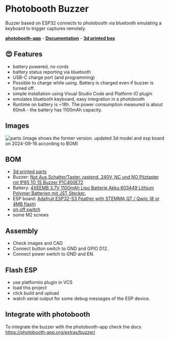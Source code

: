 # Photobooth Buzzer

Buzzer based on ESP32 connects to photobooth via bluetooth emulating a keyboard to trigger captures remotely.

**[photobooth-app](https://github.com/photobooth-app/photobooth-app)** - **[Documentation](https://photobooth-app.org/)** - **[3d printed box](https://photobooth-app.org/photobox3dprint/)**

## 😍 Features

- battery powered, no cords
- battery status reporting via bluetooth
- USB-C charge port (and programming)
- Possible to charge while using. Battery is charged even if buzzer is turned off.
- simple installation using Visual Studio Code and Platform IO plugin
- emulates bluetooth keyboard, easy integration in a photobooth
- Runtime on battery is ~18h. The power consumption measured is about 60mA - the battery has 1100mAh capacity.

## Images

![parts](https://raw.githubusercontent.com/photobooth-app/photobooth-buzzer/main/images/parts.jpg)
(image shows the former version. updated 3d model and esp board on 2024-09-16 according to BOM)

## BOM

- [3d printed parts](https://github.com/photobooth-app/photobooth-buzzer/tree/main/cad)
- Buzzer: [Not Aus Schalter/Taster, rastend, 240V, NC und NO Pilztaster rot IP65 1Ö 1S Buzzer P1C400E72](https://www.amazon.de/gp/product/B088F3NNV4)
- Battery: [4XEEMB 3.7V 1100mAh Lipo Batterie Akku 603449 Lithium Polymer Batterien mit JST Stecker.](https://www.amazon.de/gp/product/B08VRYS8FT)
- ESP board: [Adafruit ESP32-S3 Feather with STEMMA QT / Qwiic (8 or 4MB flash)](https://www.adafruit.com/product/5477)
- [on off switch](https://www.amazon.de/gp/product/B07VFV17SP/)
- some M2 screws

## Assembly

- Check images and CAD
- Connect button switch to GND and GPIO D12.
- Connect power switch to GND and EN.

## Flash ESP

- use platformio plugin in VCS
- load this project
- click build and upload
- watch serial output for some debug messages of the ESP device.

## Integrate with photobooth

To integrate the buzzer with the photobooth-app check the docs <https://photobooth-app.org/extras/buzzer/>

